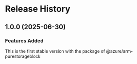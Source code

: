 # Release History
    
## 1.0.0 (2025-06-30)

### Features Added

This is the first stable version with the package of @azure/arm-purestorageblock
